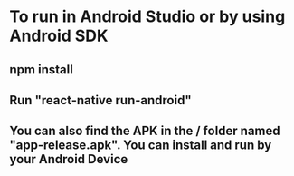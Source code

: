# To run in Android Studio or by using Android SDK

## npm install
## Run "react-native run-android"

## You can also find the APK in the / folder named "app-release.apk". You can install and run by your Android Device
